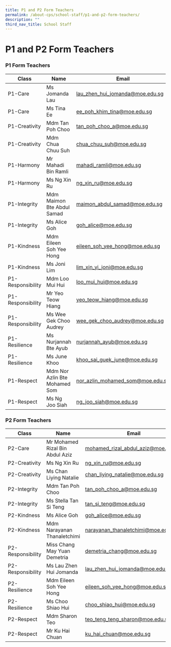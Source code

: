 ```yaml
---
title: P1 and P2 Form Teachers
permalink: /about-cps/school-staff/p1-and-p2-form-teachers/
description: ""
third_nav_title: School Staff
---
```

# **P1 and P2 Form Teachers**


### P1 Form Teachers

| Class 	| Name 	| Email 	|
|---	|---	|---	|
| P1-Care 	| Ms Jomanda Lau 	| [lau_zhen_hui_jomanda@moe.edu.sg](mailto:lau_zhen_hui_jomanda@moe.edu.sg) 	|
| P1-Care 	| Ms Tina Ee	| [ee_poh_khim_tina@moe.edu.sg](mailto:ee_poh_khim_tina@moe.edu.sg) 	|
| P1-Creativity 	| Mdm Tan Poh Choo	| [tan_poh_choo_a@moe.edu.sg](mailto:tan_poh_choo_a@moe.edu.sg) 	|
| P1-Creativity 	| Mdm Chua Chuu Suh 	| [chua_chuu_suh@moe.edu.sg](mailto:chua_chuu_suh@moe.edu.sg) 	|
| P1-Harmony 	| Mr Mahadi Bin Ramli 	| [mahadi_ramli@moe.edu.sg](mailto:mahadi_ramli@moe.edu.sg) 	|
| P1-Harmony 	| Ms Ng Xin Ru 	| [ng_xin_ru@moe.edu.sg](mailto:ng_xin_ru@moe.edu.sg) 	|
| P1-Integrity 	| Mdm Maimon Bte Abdul Samad 	| [maimon_abdul_samad@moe.edu.sg](mailto:maimon_abdul_samad@moe.edu.sg) 	|
| P1-Integrity 	| Ms Alice Goh 	| [goh_alice@moe.edu.sg](mailto:goh_alice@moe.edu.sg) 	|
| P1-Kindness 	| Mdm Eileen Soh Yee Hong 	| [eileen_soh_yee_hong@moe.edu.sg](mailto:eileen_soh_yee_hong@moe.edu.sg) 	|
| P1-Kindness 	| Ms Joni Lim 	| [lim_xin_yi_joni@moe.edu.sg](mailto:lim_xin_yi_joni@moe.edu.sg) 	|
| P1-Responsibility 	| Mdm Loo Mui Hui 	| [loo_mui_hui@moe.edu.sg](mailto:loo_mui_hui@moe.edu.sg) 	|
| P1-Responsibility 	| Mr Yeo Teow Hiang 	| [yeo_teow_hiang@moe.edu.sg](mailto:yeo_teow_hiang@moe.edu.sg) 	|
| P1-Responsibility 	| Ms Wee Gek Choo Audrey 	| [wee_gek_choo_audrey@moe.edu.sg](mailto:wee_gek_choo_audrey@moe.edu.sg) 	|
| P1-Resilience 	| Ms Nurjannah Bte Ayub 	| [nurjannah_ayub@moe.edu.sg](mailto:nurjannah_ayub@moe.edu.sg) 	|
| P1-Resilience 	| Ms June Khoo 	| [khoo_sai_guek_june@moe.edu.sg](mailto:khoo_sai_guek_june@moe.edu.sg) 	|
| P1-Respect 	| Mdm Nor Azlin Bte Mohamed Som 	| [nor_azlin_mohamed_som@moe.edu.sg](mailto:nor_azlin_mohamed_som@moe.edu.sg) 	|
| P1-Respect 	| Ms Ng Joo Siah	| [ng_joo_siah@moe.edu.sg](mailto:ng_joo_siah@moe.edu.sg) 	|


### P2 Form Teachers

| Class 	| Name 	| Email 	|
|---	|---	|---	|
| P2-Care 	| Mr Mohamed Rizal Bin Abdul Aziz 	| [mohamed_rizal_abdul_aziz@moe.edu.sg](mailto:mohamed_rizal_abdul_aziz@moe.edu.sg) 	|
| P2-Creativity 	| Ms Ng Xin Ru 	| [ng_xin_ru@moe.edu.sg](mailto:ng_xin_ru@moe.edu.sg) 	|
| P2-Creativity 	| Ms Chan Liying Natalie 	| [chan_liying_natalie@moe.edu.sg](mailto:chan_liying_natalie@moe.edu.sg) 	|
| P2-Integrity 	| Mdm Tan Poh Choo 	| [tan_poh_choo_a@moe.edu.sg](mailto:tan_poh_choo_a@moe.edu.sg) 	|
| P2-Integrity 	| Ms Stella Tan Si Teng 	| [tan_si_teng@moe.edu.sg](mailto:tan_si_teng@moe.edu.sg) 	|
| P2-Kindness 	| Ms Alice Goh 	| [goh_alice@moe.edu.sg](mailto:goh_alice@moe.edu.sg) 	|
| P2-Kindness 	| Mdm Narayanan Thanaletchimi 	| [narayanan_thanaletchimi@moe.edu.sg](mailto:narayanan_thanaletchimi@moe.edu.sg) 	|
| P2-Responsibility 	| Miss Chang May Yuan Demetria 	| [demetria_chang@moe.edu.sg](mailto:demetria_chang@moe.edu.sg) 	|
| P2-Responsibility 	| Ms Lau Zhen Hui Jomanda 	| [lau_zhen_hui_jomanda@moe.edu.sg](mailto:lau_zhen_hui_jomanda@moe.edu.sg) 	|
| P2-Resilience 	| Mdm Eileen Soh Yee Hong 	| [eileen_soh_yee_hong@moe.edu.sg](mailto:eileen_soh_yee_hong@moe.edu.sg) 	|
| P2-Resilience 	| Ms Choo Shiao Hui 	| [choo_shiao_hui@moe.edu.sg](mailto:choo_shiao_hui@moe.edu.sg) 	|
| P2-Respect 	| Mdm Sharon Teo 	| [teo_teng_teng_sharon@moe.edu.sg](mailto:teo_teng_teng_sharon@moe.edu.sg) 	|
| P2-Respect 	| Mr Ku Hai Chuan 	| [ku_hai_chuan@moe.edu.sg](mailto:ku_hai_chuan@moe.edu.sg) 	|